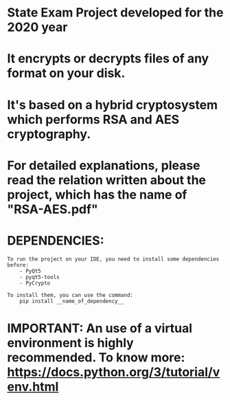 # State Exam Project developed for the 2020 year

# It encrypts or decrypts files of any format on your disk.
# It's based on a hybrid cryptosystem which performs RSA and AES cryptography.
# For detailed explanations, please read the relation written about the project, which has the name of "RSA-AES.pdf"

# DEPENDENCIES:
	To run the project on your IDE, you need to install some dependencies before:
		- PyQt5
		- pyqt5-tools
		- PyCrypto

	To install them, you can use the command:
		pip install __name_of_dependency__
# IMPORTANT: An use of a virtual environment is highly recommended. To know more: https://docs.python.org/3/tutorial/venv.html
